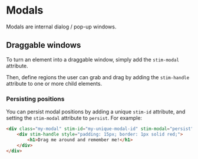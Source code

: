 # Modals
Modals are internal dialog / pop-up windows.

## Draggable windows
To turn an element into a draggable window, simply add the `stim-modal` attribute.

Then, define regions the user can grab and drag by adding the `stim-handle` attribute to one or more child elements.

### Persisting positions
You can persist modal positions by adding a unique `stim-id` attribute, and setting the `stim-modal` attribute to `persist`. For example:

```html
<div class="my-modal" stim-id="my-unique-modal-id" stim-modal="persist">
    <div stim-handle style="padding: 15px; border: 1px solid red;">
        <h1>Drag me around and remember me!</h1>
    </div>
</div>
```